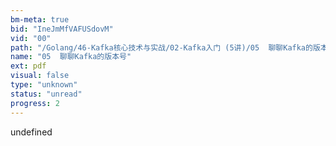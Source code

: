 ```yaml
---
bm-meta: true
bid: "IneJmMfVAFUSdovM"
vid: "00"
path: "/Golang/46-Kafka核心技术与实战/02-Kafka入门 (5讲)/05  聊聊Kafka的版本号.pdf"
name: "05  聊聊Kafka的版本号"
ext: pdf
visual: false
type: "unknown"
status: "unread"
progress: 2
---
```

undefined